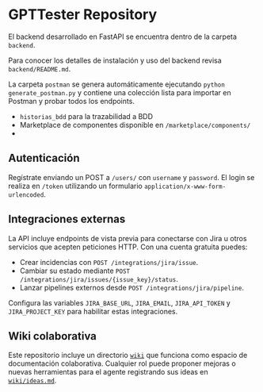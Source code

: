 # GPTTester Repository

El backend desarrollado en FastAPI se encuentra dentro de la carpeta `backend`.

Para conocer los detalles de instalación y uso del backend revisa `backend/README.md`.

La carpeta `postman` se genera automáticamente ejecutando `python generate_postman.py` y
contiene una colección lista para importar en Postman y probar todos los endpoints.
- `historias_bdd` para la trazabilidad a BDD
- Marketplace de componentes disponible en `/marketplace/components/`
- 
## Autenticación

Regístrate enviando un POST a `/users/` con `username` y `password`. El login se realiza en `/token` utilizando un formulario `application/x-www-form-urlencoded`.

## Integraciones externas

La API incluye endpoints de vista previa para conectarse con Jira u otros servicios que acepten peticiones HTTP. Con una cuenta gratuita puedes:

- Crear incidencias con `POST /integrations/jira/issue`.
- Cambiar su estado mediante `POST /integrations/jira/issues/{issue_key}/status`.
- Lanzar pipelines externos desde `POST /integrations/jira/pipeline`.

Configura las variables `JIRA_BASE_URL`, `JIRA_EMAIL`, `JIRA_API_TOKEN` y `JIRA_PROJECT_KEY` para habilitar estas integraciones.

## Wiki colaborativa

Este repositorio incluye un directorio [`wiki`](wiki/) que funciona como espacio de documentación colaborativa. Cualquier rol puede proponer mejoras o nuevas herramientas para el agente registrando sus ideas en [`wiki/ideas.md`](wiki/ideas.md).
